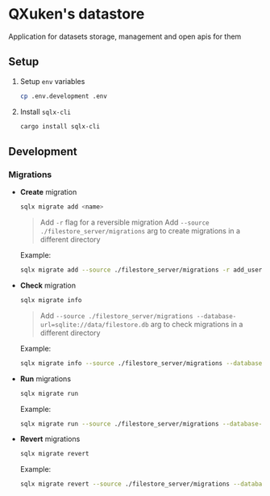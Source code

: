 # QXuken's datastore

Application for datasets storage, management and open apis for them

## Setup

1. Setup `env` variables

    ```bash
    cp .env.development .env
    ```

2. Install `sqlx-cli`

    ```bash
    cargo install sqlx-cli
    ```

## Development

### Migrations

- **Create** migration

  ```bash
  sqlx migrate add <name>
  ```

  > Add `-r` flag for a reversible migration
  > Add `--source ./filestore_server/migrations` arg to create migrations in a different directory

  Example:

  ```bash
  sqlx migrate add --source ./filestore_server/migrations -r add_users_table
  ```

- **Check** migration

  ```bash
  sqlx migrate info
  ```

  > Add `--source ./filestore_server/migrations --database-url=sqlite://data/filestore.db` arg to check migrations in a different directory

  Example:

  ```bash
  sqlx migrate info --source ./filestore_server/migrations --database-url=sqlite://data/filestore.db
  ```

- **Run** migrations

  ```bash
  sqlx migrate run
  ```

  Example:

  ```bash
  sqlx migrate run --source ./filestore_server/migrations --database-url=sqlite://data/filestore.db
  ```

- **Revert** migrations

  ```bash
  sqlx migrate revert
  ```

  Example:

  ```bash
  sqlx migrate revert --source ./filestore_server/migrations --database-url=sqlite://data/filestore.db
  ```
